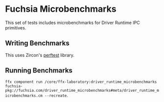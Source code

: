 # Fuchsia Microbenchmarks

This set of tests includes microbenchmarks for Driver Runtime IPC primitives.

## Writing Benchmarks

This uses Zircon's
[perftest](https://fuchsia.googlesource.com/fuchsia/+/HEAD/zircon/system/ulib/perftest/)
library.

## Running Benchmarks

`ffx component run /core/ffx-laboratory:driver_runtime_microbenchmarks fuchsia-pkg://fuchsia.com/driver_runtime_microbenchmarks#meta/driver_runtime_microbenchmarks.cm --recreate`.
